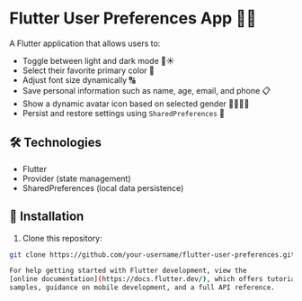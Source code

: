 # Flutter User Preferences App 🎨👤

A Flutter application that allows users to:

- Toggle between light and dark mode 🌙☀️  
- Select their favorite primary color 🎨  
- Adjust font size dynamically 🔠  
- Save personal information such as name, age, email, and phone 📋  
- Show a dynamic avatar icon based on selected gender 🧑‍🦰👩‍🦰  
- Persist and restore settings using `SharedPreferences` 💾  

## 🛠 Technologies
- Flutter  
- Provider (state management)  
- SharedPreferences (local data persistence)  

## 🚀 Installation

1. Clone this repository:

```bash
git clone https://github.com/your-username/flutter-user-preferences.git

For help getting started with Flutter development, view the
[online documentation](https://docs.flutter.dev/), which offers tutorials,
samples, guidance on mobile development, and a full API reference.
